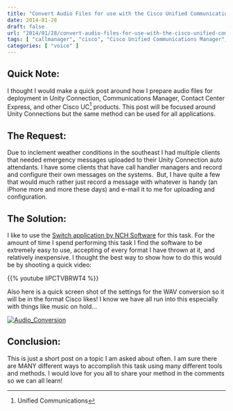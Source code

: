 ```yaml
---
title: "Convert Audio Files for use with the Cisco Unified Communications Suite"
date: 2014-01-28
draft: false
url: "2014/01/28/convert-audio-files-for-use-with-the-cisco-unified-communications-suite"
tags: [ "callmanager", "cisco", "Cisco Unified Communications Manager", "Unity Connection", "voice", "voip", "Cisco UC", "Contact Center Express", "Unified Communications" ]
categories: [ "voice" ]
---
```


## Quick Note:

I thought I would make a quick post around how I prepare audio files for deployment in Unity Connection, Communications Manager, Contact Center Express, and other Cisco UC[^1] products. This post will be focused around Unity Connections but the same method can be used for all applications.

## The Request:

Due to inclement weather conditions in the southeast I had multiple clients that needed emergency messages uploaded to their Unity Connection auto attendants. I have some clients that have call handler managers and record and configure their own messages on the systems.  But, I have quite a few that would much rather just record a message with whatever is handy (an iPhone more and more these days) and e-mail it to me for uploading and configuration.

## The Solution:

I like to use the [Switch application by NCH Software](http://www.nch.com.au/switch/index.html) for this task. For the amount of time I spend performing this task I find the software to be extremely easy to use, accepting of every format I have thrown at it, and relatively inexpensive. I thought the best way to show how to do this would be by shooting a quick video: 

{{% youtube liPCTVBRWT4 %}}

Also here is a quick screen shot of the settings for the WAV conversion so it will be in the format Cisco likes! I know we have all run into this especially with things like music on hold… 

[![Audio_Conversion](/post/2014-01-28-convert-audio-files-for-use-with-the-cisco-unified-communications-suite/audio_canversion.png?w=300)](/post/2014-01-28-convert-audio-files-for-use-with-the-cisco-unified-communications-suite/audio_canversion.png)

## Conclusion:

This is just a short post on a topic I am asked about often. I am sure there are MANY different ways to accomplish this task using many different tools and methods. I would love for you all to share your method in the comments so we can all learn!

[^1]: Unified Communications